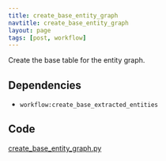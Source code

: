 ```yaml
---
title: create_base_entity_graph
navtitle: create_base_entity_graph
layout: page
tags: [post, workflow]
---
```

Create the base table for the entity graph.

## Dependencies
* `workflow:create_base_extracted_entities`

## Code
[create_base_entity_graph.py](https://dev.azure.com/msresearch/Resilience/_git/ire-indexing?path=/python/graphrag/graphrag/indexing/workflows/v1/create_base_entity_graph.py)